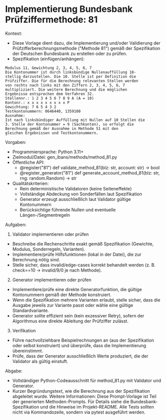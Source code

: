 # Implementierung Bundesbank Prüfziffermethode: 81

Kontext:
- Diese Vorlage dient dazu, die Implementierung und/oder Validierung der Prüfzifferberechnungsmethode ("Methode 81") gemäß der Spezifikation der Deutschen Bundesbank zu erstellen oder zu prüfen.
- Spezifikation (einfügen/anhängen):

```Text
Modulus 11, Gewichtung 2, 3, 4, 5, 6, 7
Die Kontonummer ist durch linksbündige Nullenauffüllung 10-
stellig darzustellen. Die 10. Stelle ist per Definition die
Prüfziffer. Die für die Berechnung relevanten Stellen werden
von rechts nach links mit den Ziffern 2, 3, 4, 5, 6, 7
multipliziert. Die weitere Berechnung und die möglichen
Ergebnisse entsprechen dem Verfahren 32.
Stellennr.: 1 2 3 4 5 6 7 8 9 A (A = 10)
Kontonr.: x x x x x x x x x P
Gewichtung: 7 6 5 4 3 2
Testkontonummern: 0646440, 1359100
Ausnahme:
Ist nach linksbündiger Auffüllung mit Nullen auf 10 Stellen die
3. Stelle der Kontonummer = 9 (Sachkonten), so erfolgt die
Berechnung gemäß der Ausnahme in Methode 51 mit den
gleichen Ergebnissen und Testkontonummern.
```

Vorgaben:
- Programmiersprache: Python 3.11+
- Zielmodul/Datei: gen_ibans/methods/method_81.py
- Öffentliche API:
  - @register("81") def validate_method_81(blz: str, account: str) -> bool
  - @register_generator("81") def generate_account_method_81(blz: str, rng: random.Random) -> str
- Qualitätskriterien:
  - Rein deterministische Validatoren (keine Seiteneffekte)
  - Vollständige Abdeckung von Sonderfällen laut Spezifikation
  - Generator erzeugt ausschließlich laut Validator gültige Kontonummern
  - Berücksichtige führende Nullen und eventuelle Längen-/Segmentregeln

Aufgaben:
1) Validator implementieren oder prüfen
- Beschreibe die Rechenschritte exakt gemäß Spezifikation (Gewichte, Modulus, Sonderregeln, Varianten).
- Implementiere/prüfe Hilfsfunktionen (lokal in der Datei), die zur Berechnung nötig sind.
- Stelle sicher, dass invalid/edge-cases korrekt behandelt werden (z. B. check==10 -> invalid/9/0 je nach Methode).

2) Generator implementieren oder prüfen
- Implementiere/prüfe eine direkte Generatorfunktion, die gültige Kontonummern gemäß der Methode konstruiert.
- Wenn die Spezifikation mehrere Varianten erlaubt, stelle sicher, dass die Ausgabe jeweils zur Variante passt oder wähle eine gültige Standardvariante.
- Generator sollte effizient sein (kein exzessiver Retry), sofern der Algorithmus eine direkte Ableitung der Prüfziffer zulässt.

3) Verifikation
- Führe nachvollziehbare Beispielrechnungen an (aus der Spezifikation oder selbst konstruiert) und überprüfe, dass die Implementierung übereinstimmt.
- Prüfe, dass der Generator ausschließlich Werte produziert, die der Validator als gültig einstuft.

Abgabe:
- Vollständiger Python-Codeausschnitt für method_81.py mit Validator und Generator.
- Kurzer Begründungstext, wie die Berechnung aus der Spezifikation abgeleitet wurde.
Weitere Informationen: Diese Prompt-Vorlage ist Teil der generierten Methoden-Prompts. Für Details siehe die Bundesbank-Spezifikation und die Hinweise im Projekt-README.
Alle Tests sollten nicht via Kommandozeile, sondern via pytest ausgeführt werden.
